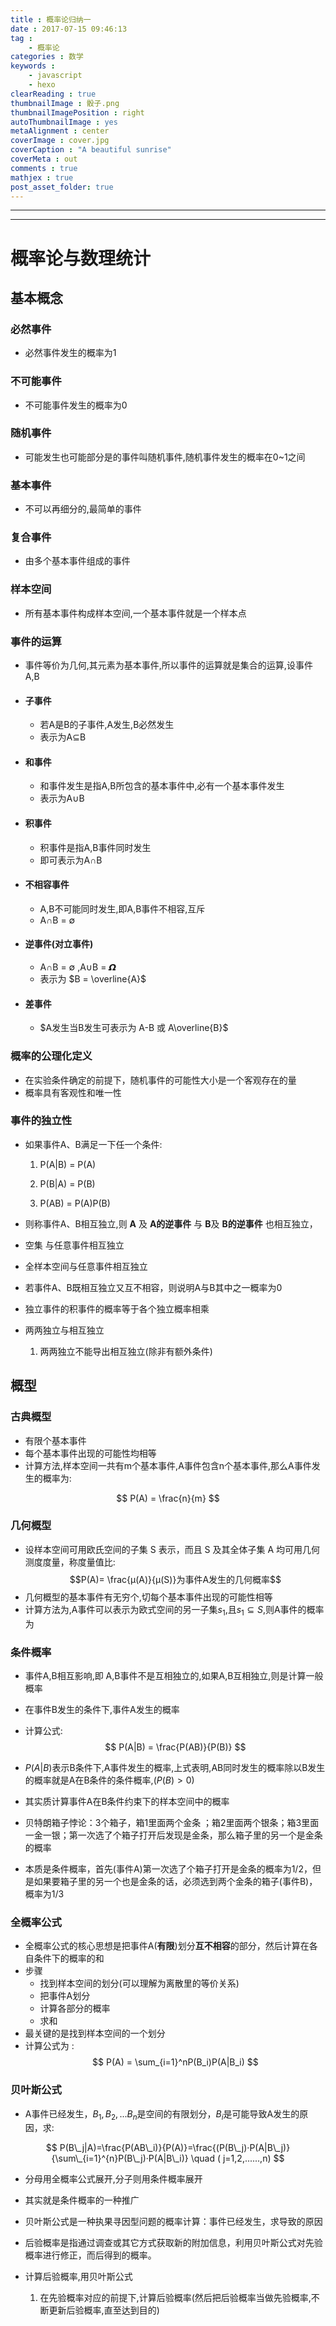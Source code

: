 ```yaml
---
title : 概率论归纳一
date : 2017-07-15 09:46:13
tag :
	- 概率论
categories : 数学
keywords :
	- javascript
	- hexo
clearReading : true
thumbnailImage : 骰子.png
thumbnailImagePosition : right
autoThumbnailImage : yes
metaAlignment : center
coverImage : cover.jpg
coverCaption : "A beautiful sunrise"
coverMeta : out
comments : true
mathjex : true
post_asset_folder: true
---
```


<!-- excerpt -->
---
---
<!-- more -->

# 概率论与数理统计


## 基本概念
### 必然事件
- 必然事件发生的概率为1




### 不可能事件
- 不可能事件发生的概率为0

### 随机事件
- 可能发生也可能部分是的事件叫随机事件,随机事件发生的概率在0\~1之间

### 基本事件
- 不可以再细分的,最简单的事件


### 复合事件
- 由多个基本事件组成的事件

### 样本空间
- 所有基本事件构成样本空间,一个基本事件就是一个样本点

### 事件的运算
- 事件等价为几何,其元素为基本事件,所以事件的运算就是集合的运算,设事件A,B
- #### 子事件
	- 若A是B的子事件,A发生,B必然发生
	- 表示为A⊆B


- #### 和事件
	- 和事件发生是指A,B所包含的基本事件中,必有一个基本事件发生
	- 表示为A∪B

- #### 积事件
	- 积事件是指A,B事件同时发生
	- 即可表示为A∩B


- #### 不相容事件
	- A,B不可能同时发生,即A,B事件不相容,互斥
	- A∩B = ∅



- #### 逆事件(对立事件)
	- A∩B = ∅ ,A∪B = 𝞨
	- 表示为 $B = \overline{A}$


- #### 差事件
	- $A发生当B发生可表示为 A-B 或 A\overline{B}$

### 概率的公理化定义
- 在实验条件确定的前提下，随机事件的可能性大小是一个客观存在的量
- 概率具有客观性和唯一性



### 事件的独立性
- 如果事件A、B满足一下任一个条件:

	1. P(A|B) = P(A)

	2. P(B|A) = P(B)

	3. P(AB) = P(A)P(B)

- 则称事件A、B相互独立,则 **A** 及 **A的逆事件** 与 **B**及 **B的逆事件** 也相互独立，

- 空集 与任意事件相互独立

- 全样本空间与任意事件相互独立

- 若事件A、B既相互独立又互不相容，则说明A与B其中之一概率为0

- 独立事件的积事件的概率等于各个独立概率相乘

- 两两独立与相互独立
	1. 两两独立不能导出相互独立(除非有额外条件)

## 概型
### 古典概型
- 有限个基本事件
- 每个基本事件出现的可能性均相等
- 计算方法,样本空间一共有m个基本事件,A事件包含n个基本事件,那么A事件发生的概率为:

$$
P(A) = \frac{n}{m}
$$

### 几何概型
- 设样本空间可用欧氏空间的子集 S 表示，而且 S 及其全体子集 A 均可用几何测度度量，称度量值比:
	$$P(A)= \frac{μ(A)}{μ(S)}为事件A发生的几何概率$$
- 几何概型的基本事件有无穷个,切每个基本事件出现的可能性相等
- 计算方法为,A事件可以表示为欧式空间的另一子集$s_1$,且$s_1⊆S$,则A事件的概率为

### 条件概率
- 事件A,B相互影响,即 A,B事件不是互相独立的,如果A,B互相独立,则是计算一般概率
- 在事件B发生的条件下,事件A发生的概率
- 计算公式:
$$
P(A|B) = \frac{P(AB)}{P(B)}
$$

- $P(A|B)$表示B条件下,A事件发生的概率,上式表明,AB同时发生的概率除以B发生的概率就是A在B条件的条件概率,($P(B)>0$)
- 其实质计算事件A在B条件约束下的样本空间中的概率

- 贝特朗箱子悖论：3个箱子，箱1里面两个金条 ；箱2里面两个银条；箱3里面一金一银；第一次选了个箱子打开后发现是金条，那么箱子里的另一个是金条的概率
- 本质是条件概率，首先(事件A)第一次选了个箱子打开是金条的概率为1/2，但是如果要箱子里的另一个也是金条的话，必须选到两个金条的箱子(事件B)，概率为1/3


### 全概率公式
- 全概率公式的核心思想是把事件A(**有限**)划分**互不相容**的部分，然后计算在各自条件下的概率的和
- 步骤
	- 找到样本空间的划分(可以理解为离散里的等价关系)
	- 把事件A划分
	- 计算各部分的概率
	- 求和
- 最关键的是找到样本空间的一个划分
- 计算公式为 :
$$
P(A) = \sum_{i=1}^nP(B_i)P(A|B_i)
$$

### 贝叶斯公式
- A事件已经发生，$B_1,B_2,...B_n$是空间的有限划分，$B_i$是可能导致A发生的原因，求:

$$
P(B\_j|A)=\frac{P(AB\_i)}{P(A)}=\frac{(P(B\_j)·P(A|B\_j)}{\sum\_{i=1}^{n}P(B\_j)·P(A|B\_i)} \quad (  j=1,2,......,n)
$$

- 分母用全概率公式展开,分子则用条件概率展开

- 其实就是条件概率的一种推广
- 贝叶斯公式是一种执果寻因型问题的概率计算：事件已经发生，求导致的原因

- 后验概率是指通过调查或其它方式获取新的附加信息，利用贝叶斯公式对先验概率进行修正，而后得到的概率。
- 计算后验概率,用贝叶斯公式
	1. 在先验概率对应的前提下,计算后验概率(然后把后验概率当做先验概率,不断更新后验概率,直至达到目的)


